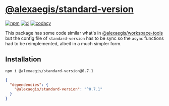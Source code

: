 # [@alexaegis/standard-version](https://github.com/AlexAegis/js-tooling/tree/master/packages/standard-version)

[![npm](https://img.shields.io/npm/v/@alexaegis/standard-version/latest)](https://www.npmjs.com/package/@alexaegis/standard-version)
[![ci](https://github.com/AlexAegis/js-tooling/actions/workflows/cicd.yml/badge.svg)](https://github.com/AlexAegis/js-tooling/actions/workflows/cicd.yml)
[![codacy](https://app.codacy.com/project/badge/Grade/7939332dc9454dc1b0529e720ff902e6)](https://www.codacy.com/gh/AlexAegis/js-tooling/dashboard?utm_source=github.com&utm_medium=referral&utm_content=AlexAegis/js-tooling&utm_campaign=Badge_Grade)

This package has some code similar what's in
[@alexaegis/workspace-tools](https://github.com/AlexAegis/js-core/tree/master/packages/workspace-tools)
but the config file of `standard-version` has to be sync so the `async`
functions had to be reimplemented, albeit in a much simpler form.

## Installation

```sh
npm i @alexaegis/standard-version@0.7.1
```

```json
{
  "dependencies": {
    "@alexaegis/standard-version": "^0.7.1"
  }
}
```
